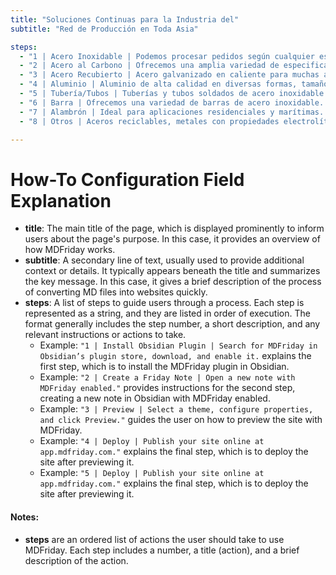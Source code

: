 ```yaml
---
title: "Soluciones Continuas para la Industria del"
subtitle: "Red de Producción en Toda Asia"

steps:
  - "1 | Acero Inoxidable | Podemos procesar pedidos según cualquier especificación, longitud y grosor. | /es/steps/step-1"
  - "2 | Acero al Carbono | Ofrecemos una amplia variedad de especificaciones y tamaños de acero al carbono. | /es/steps/step-2"
  - "3 | Acero Recubierto | Acero galvanizado en caliente para muchas aplicaciones. | /es/steps/step-3"
  - "4 | Aluminio | Aluminio de alta calidad en diversas formas, tamaños y grados. | /es/steps/step-4"
  - "5 | Tubería/Tubos | Tuberías y tubos soldados de acero inoxidable de larga duración. | /es/steps/step-5"
  - "6 | Barra | Ofrecemos una variedad de barras de acero inoxidable. | /es/steps/step-6"
  - "7 | Alambrón | Ideal para aplicaciones residenciales y marítimas. | /es/steps/step-7"
  - "8 | Otros | Aceros reciclables, metales con propiedades electrolíticas entre otros. | /es/steps/step-8"

---
```


# How-To Configuration Field Explanation

- **title**: The main title of the page, which is displayed prominently to inform users about the page's purpose. In this case, it provides an overview of how MDFriday works.
- **subtitle**: A secondary line of text, usually used to provide additional context or details. It typically appears beneath the title and summarizes the key message. In this case, it gives a brief description of the process of converting MD files into websites quickly.
- **steps**: A list of steps to guide users through a process. Each step is represented as a string, and they are listed in order of execution. The format generally includes the step number, a short description, and any relevant instructions or actions to take.
    - Example: `"1 | Install Obsidian Plugin | Search for MDFriday in Obsidian’s plugin store, download, and enable it.` explains the first step, which is to install the MDFriday plugin in Obsidian.
    - Example: `"2 | Create a Friday Note | Open a new note with MDFriday enabled."` provides instructions for the second step, creating a new note in Obsidian with MDFriday enabled.
    - Example: `"3 | Preview | Select a theme, configure properties, and click Preview."` guides the user on how to preview the site with MDFriday.
    - Example: `"4 | Deploy | Publish your site online at app.mdfriday.com."` explains the final step, which is to deploy the site after previewing it.
    - Example: `"5 | Deploy | Publish your site online at app.mdfriday.com."` explains the final step, which is to deploy the site after previewing it.

#### Notes:
- **steps** are an ordered list of actions the user should take to use MDFriday. Each step includes a number, a title (action), and a brief description of the action.
